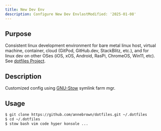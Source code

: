 ```yaml
---
title: New Dev Env
description: Configure New Dev EnvlastModified: '2025-01-08'
---
```


## Purpose

Consistent linux development environment for bare metal linux host, virtual machine, container, cloud (GitPod, GitHub.dev, StackBlitz, etc.), and for linux dev on other OSes (iOS, xOS, Android, RasPi, ChromeOS, Win11, etc).  See [dotfiles Project](https://github.com/annebrown/dotfiles).


## Description

Customized config using [GNU-Stow](https://gnu.org/software/stow/) symlink farm mgr.

## Usage

```bash
$ git clone https://github.com/annebrown/dotfiles.git ~/.dotfiles
$ cd ~/.dotfiles
$ stow bash vim code hyper konsole ...
```
